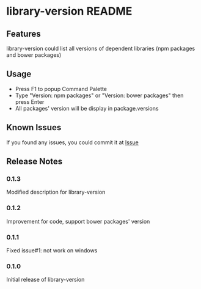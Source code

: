 # library-version README

## Features

library-version could list all versions of dependent libraries (npm packages and bower packages)

## Usage
* Press F1 to popup Command Palette
* Type "Version: npm packages" or "Version: bower packages" then press Enter
* All packages' version will be display in package.versions

## Known Issues

If you found any issues, you could commit it at [Issue](https://github.com/momoko8443/vscode-library-version/issues)

## Release Notes

### 0.1.3
Modified description for library-version

### 0.1.2

Improvement for code, support bower packages' version

### 0.1.1 

Fixed issue#1: not work on windows 

### 0.1.0

Initial release of library-version